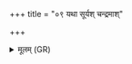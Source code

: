 +++
title = "०९ यथा सूर्यश् चन्द्रमाश्"

+++
<details><summary>मूलम् (GR)</summary>

यथा सूर्यश् चन्द्रमाश् च  
विश्वा भूता विपश्यतः ।  
एवा वि पश्य तान् त्वम्  
अघायुर् मोप गाद् इह ॥
</details>